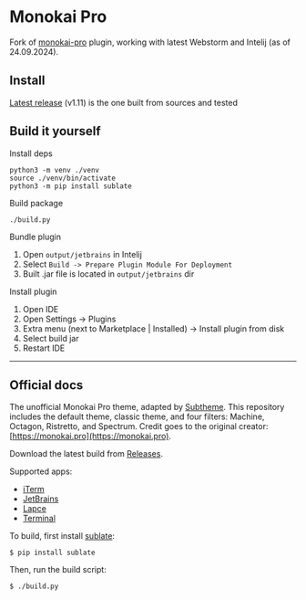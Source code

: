 # Monokai Pro

Fork of [monokai-pro](https://github.com/subtheme-dev/monokai-pro) plugin, working with latest Webstorm and Intelij (as of 24.09.2024).

## Install

[Latest release](https://github.com/krizzu/monokai-pro/releases) (v1.11) is the one built from sources and tested

## Build it yourself

Install deps

```shell
python3 -m venv ./venv
source ./venv/bin/activate
python3 -m pip install sublate
```

Build package

```shell
./build.py
```

Bundle plugin

1. Open `output/jetbrains` in Intelij
2. Select `Build -> Prepare Plugin Module For Deployment`
3. Built .jar file is located in `output/jetbrains` dir

Install plugin

1. Open IDE
2. Open Settings -> Plugins
3. Extra menu (next to Marketplace | Installed) -> Install plugin from disk
4. Select build jar
5. Restart IDE


---
## Official docs

The unofficial Monokai Pro theme, adapted by [Subtheme](https://subtheme.dev). This repository includes the default theme, classic theme, and four filters: Machine, Octagon, Ristretto, and Spectrum. Credit goes to the original creator: [https://monokai.pro](https://monokai.pro).

Download the latest build from [Releases](https://github.com/subtheme-dev/monokai-pro/releases).

Supported apps:
- [iTerm](theme/iterm)
- [JetBrains](theme/jetbrains)
- [Lapce](theme/lapce)
- [Terminal](theme/terminal)

To build, first install [sublate](https://github.com/espositocode/sublate):

    $ pip install sublate

Then, run the build script:

    $ ./build.py
